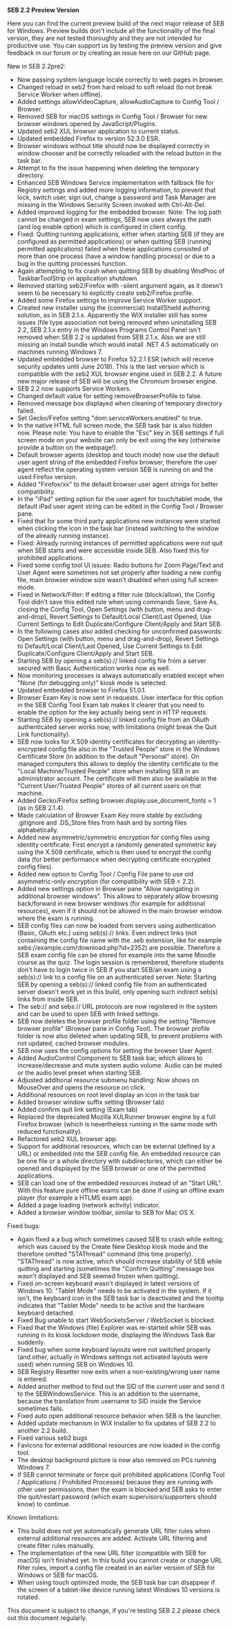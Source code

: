 **SEB 2.2 Preview Version**

Here you can find the current preview build of the next major release of SEB for Windows. Preview builds don't include all the functionality of the final version, they are not tested thoroughly and they are not intended for productive use. You can support us by testing the preview version and give feedback in our forum or by creating an issue here on our GitHub page. 

New in SEB 2.2pre2:

- Now passing system language locale correctly to web pages in browser.
- Changed reload in seb2 from hard reload to soft reload (to not break Service Worker when offline).
- Added settings allowVideoCapture, allowAudioCapture to Config Tool / Browser. 
- Removed SEB for macOS settings in Config Tool / Browser for new browser windows opened by JavaScript/Plugins.
- Updated seb2 XUL browser application to current status.
- Updated embedded Firefox to version 52.3.0 ESR.
- Browser windows without title should now be displayed correctly in window chooser and be correctly reloaded with the reload button in the task bar.
- Attempt to fix the issue happening when deleting the temporary directory.
- Enhanced SEB Windows Service implementation with fallback file for Registry settings and added more logging information, to prevent that lock, switch user, sign out, change a password and Task Manager are missing in the Windows Security Screen invoked with Ctrl-Alt-Del.
- Added improved logging for the embedded browser. Note: The log path cannot be changed in exam settings, SEB now uses always the path (and log enable option) which is configured in client config.
- Fixed: Quitting running applications, either when starting SEB (if they are configured as permitted applications) or when quitting SEB (running permitted applications) failed when these applications consisted of more than one process (have a window handling process) or due to a bug in the quitting processes function.
- Again attempting to fix crash when quitting SEB by disabling WndProc of TaskbarToolStrip on application shutdown.
- Removed starting seb2/Firefox with -silent argument again, as it doesn't seem to be necessary to explicitly create seb2/Firefox profile.
- Added some Firefox settings to improve Service Worker support.
- Created new installer using the (commercial) InstallShield authoring solution, as in SEB 2.1.x. Apparently the WiX installer still has some issues (file type association not being removed when uninstalling SEB 2.2, SEB 2.1.x entry in the Windows Programs Control Panel isn't removed when SEB 2.2 is updated from SEB 2.1.x. Also we are still missing an install bundle which would install .NET 4.5 automatically on machines running Windows 7.
- Updated embedded browser to Firefox 52.2.1 ESR (which will receive security updates until June 2018). This is the last version which is compatible with the seb2 XUL browser engine used in SEB 2.2. A future new major release of SEB will be using the Chromium browser engine. 
- SEB 2.2 now supports Service Workers.
- Changed default value for setting removeBrowserProfile to false.
- Removed message box displayed when cleaning of temporary directory failed.
- Set Gecko/Firefox setting "dom.serviceWorkers.enabled" to true.
- In the native HTML full screen mode, the SEB task bar is also hidden now. Please note: You have to enable the "Esc" key in SEB settings if full screen mode on your website can only be exit using the key (otherwise provide a button on the webpage!).
- Default browser agents (desktop and touch mode) now use the default user agent string of the embedded Firefox browser, therefore the user agent reflect the operating system version SEB is running on and the used Firefox version. 
- Added "Firefox/xx" to the default browser user agent strings for better compatibility.
- In the "iPad" setting option for the user agent for touch/tablet mode, the default iPad user agent string can be edited in the Config Tool / Browser pane.
- Fixed that for some third party applications new instances were started when clicking the icon in the task bar (instead switching to the window of the already running instance).
- Fixed: Already running instances of permitted applications were not quit when SEB starts and were accessible inside SEB. Also fixed this for prohibited applications.
- Fixed some config tool UI issues: Radio buttons for Zoom Page/Text and User Agent were sometimes not set properly after loading a new config file, main browser window size wasn't disabled when using full screen mode.
- Fixed in Network/Filter: If editing a filter rule (block/allow), the Config Tool didn't save this edited rule when using commands Save, Save As, closing the Config Tool, Open Settings (with button, menu and drag-and-drop), Revert Settings to Default/Local Client/Last Opened, Use Current Settings to Edit Duplicate/Configure Client/Apply and Start SEB.
- In the following cases also added checking for unconfirmed passwords: Open Settings (with button, menu and drag-and-drop), Revert Settings to Default/Local Client/Last Opened, Use Current Settings to Edit Duplicate/Configure Client/Apply and Start SEB.
- Starting SEB by opening a seb(s):// linked config file from a server secured with Basic Authentication works now as well.
- Now monitoring processes is always automatically enabled except when "None (for debugging only)" kiosk mode is selected.
- Updated embedded browser to Firefox 51.0.1.
- Browser Exam Key is now sent in requests. User interface for this option in the SEB Config Tool Exam tab makes it clearer that you need to enable the option for the key actually being sent in HTTP requests.
- Starting SEB by opening a seb(s):// linked config file from an OAuth authenticated server works now, with limitations (might break the Quit Link functionality).
- SEB now looks for X.509 identity certificates for decrypting an identity-encrypted config file also in the "Trusted People" store in the Windows Certificate Store (in addition to the default "Personal" store). On managed computers this allows to deploy the identity certificate to the "Local Machine/Trusted People" store when installing SEB in an administrator account. The certificate will then also be available in the "Current User/Trusted People" stores of all current users on that machine.
- Added Gecko/Firefox setting browser.display.use_document_fonts = 1 (as in SEB 2.1.4).
- Made calculation of Browser Exam Key more stable by excluding .gitignore and .DS_Store files from hash and by sorting files alphabetically.
- Added new asymmetric/symmetric encryption for config files using identity certificate: First encrypt a randomly generated symmetric key using the X.509 certificate, which is then used to encrypt the config data (for better performance when decrypting certificate encrypted config files).
- Added new option to Config Tool / Config File pane to use old asymmetric-only encryption (for compatibility with SEB < 2.2).
- Added new settings option in Browser pane "Allow navigating in additional browser windows". This allows to separately allow browsing back/forward in new browser windows (for example for additional resources), even if it should not be allowed in the main browser window where the exam is running. 
- SEB config files can now be loaded from servers using authentication (Basic, OAuth etc.) using seb(s):// links. Even indirect links (not containing the config file name with the .seb extension, like for example sebs://example.com/download.php?id=2352) are possible. Therefore a SEB exam config file can be stored for example into the same Moodle course as the quiz. The login session is remembered, therefore students don't have to login twice in SEB if you start SEB/an exam using a seb(s):// link to a config file on an authenticated server. Note: Starting SEB by opening a seb(s):// linked config file from an authenticated server doesn't work yet in this build, only opening such indirect seb(s) links from inside SEB.
- The seb:// and sebs:// URL protocols are now registered in the system and can be used to open SEB with linked settings.
- SEB now deletes the browser profile folder using the setting "Remove browser profile" (Browser pane in Config Tool). The browser profile folder is now also deleted when updating SEB, to prevent problems with not updated, cached browser modules.
- SEB now uses the config options for setting the browser User Agent.
- Added AudioControl Component to SEB task bar, which allows to increase/decrease and mute system audio volume. Audio can be muted or the audio level preset when starting SEB. 
- Adjusted additional resource submenu handling: Now shows on MouseOver and opens the resource on click.
- Additional resources on root level display an icon in the task bar
- Added browser window suffix setting (Browser tab)
- Added confirm quit link setting (Exam tab)
- Replaced the deprecated Mozilla XULRunner browser engine by a full Firefox browser (which is nevertheless running in the same mode with reduced functionality).
- Refactored seb2 XUL browser app.
- Support for additional resources, which can be external (defined by a URL) or embedded into the SEB config file. An embedded resource can be one file or a whole directory with subdirectories, which can either be opened and displayed by the SEB browser or one of the permitted applications.
- SEB can load one of the embedded resources instead of an "Start URL". With this feature pure offline exams can be done if using an offline exam player (for example a HTLM5 exam app).
- Added a page loading (network activity) indicator.
- Added a browser window toolbar, similar to SEB for Mac OS X.

Fixed bugs:
- Again fixed a a bug  which sometimes caused SEB to crash while exiting, which was caused by the Create New Desktop kiosk mode and the therefore omitted "STAThread" command (this time properly). "STAThread" is now active, which should increase stability of SEB while quitting and starting (sometimes the "Confirm Quitting" message box wasn't displayed and SEB seemed frozen when quitting).
- Fixed on-screen keyboard wasn't displayed in latest versions of Windows 10. "Tablet Mode" needs to be activated in the system. If it isn't, the keyboard icon in the SEB task bar is deactivated and the tooltip indicates that "Tablet Mode" needs to be active and the hardware keyboard detached. 	
- Fixed Bug unable to start WebSocketsServer / WebSocket is blocked.
- Fixed that the Windows (file) Explorer was re-started while SEB was running in its kiosk lockdown mode, displaying the Windows Task Bar suddenly.
- Fixed bug when some keyboard layouts were not switched properly (and other, actually in Windows settings not activated layouts were used) when running SEB on Windows 10.
- SEB Registry Resetter now exits when a non-existing/wrong user name is entered.
- Added another method to find out the SID of the current user and send it to the SEBWindowsService. This is an addition to the username, because the translation from username to SID inside the Service sometimes fails.
- Fixed auto open additional resource behavior when SEB is the launcher.
- Added update mechanism in WiX Installer to fix updates of SEB 2.2 to another 2.2 build.
- Fixed various seb2 bugs
- Favicons for external additional resources are now loaded in the
config tool.
- The desktop background picture is now also removed on PCs running Windows 7.
- If SEB cannot terminate or force quit prohibited applications (Config Tool / Applications / Prohibited Processes) because they are running with other user permissions, then the exam is blocked and SEB asks to enter the quit/restart password (which exam supervisors/supporters should know) to continue.

Known limitations:
- This build does not yet automatically generate URL filter rules when external additional resources are added. Activate URL filtering and create filter rules manually. 
- The implementation of the new URL filter (compatible with SEB for macOS) isn't finished yet. In this build you cannot create or change URL filter rules, import a config file created in an earlier version of SEB for Windows or SEB for macOS.
- When using touch optimized mode, the SEB task bar can disappear if the screen of a tablet-like device running latest Windows 10 versions is rotated.

This document is subject to change, if you're testing SEB 2.2 please check out this document regularly.
